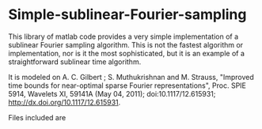 # Simple-sublinear-Fourier-sampling
This library of matlab code provides a very simple implementation of a sublinear Fourier sampling algorithm. This is not the fastest algorithm or implementation, nor is it the most sophisticated, but it is an example of a straightforward sublinear time algorithm. 

It is modeled on A. C. Gilbert ; S. Muthukrishnan and M. Strauss, "Improved time bounds for near-optimal sparse Fourier representations", Proc. SPIE 5914, Wavelets XI, 59141A (May 04, 2011); doi:10.1117/12.615931; http://dx.doi.org/10.1117/12.615931.

Files included are
